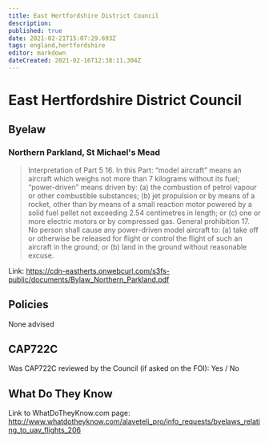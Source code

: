 ```yaml
---
title: East Hertfordshire District Council
description: 
published: true
date: 2021-02-21T15:07:29.693Z
tags: england,hertfordshire
editor: markdown
dateCreated: 2021-02-16T12:38:11.304Z
---
```


# East Hertfordshire District Council


## Byelaw
### Northern Parkland, St Michael's Mead 
> Interpretation of Part 5
> 16. In this Part:
> “model aircraft” means an aircraft which weighs not more than 7 kilograms without its fuel;
> “power-driven” means driven by:
> (a) the combustion of petrol vapour or other combustible substances;
> (b) jet propulsion or by means of a rocket, other than by means of a small reaction motor powered by a solid fuel pellet not exceeding 2.54 centimetres in length; 
> or (c) one or more electric motors or by compressed gas.
> General prohibition
> 17. No person shall cause any power-driven model aircraft to: 
> (a) take off or otherwise be released for flight or control the flight of such an aircraft in the ground; or
> (b) land in the ground without reasonable excuse.

Link:
https://cdn-eastherts.onwebcurl.com/s3fs-public/documents/Bylaw_Northern_Parkland.pdf

## Policies
None advised

## CAP722C

Was CAP722C reviewed by the Council (if asked on the FOI): Yes / No

## What Do They Know

Link to WhatDoTheyKnow.com page:
http://www.whatdotheyknow.com/alaveteli_pro/info_requests/byelaws_relating_to_uav_flights_206

